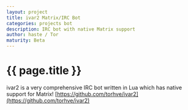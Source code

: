 ```yaml
---
layout: project
title: ivar2 Matrix/IRC Bot 
categories: projects bot
description: IRC bot with native Matrix support
author: haste / Tor
maturity: Beta
---
```


# {{ page.title }}
ivar2 is a very comprehensive IRC bot written in Lua which has native support for Matrix! [https://github.com/torhve/ivar2](https://github.com/torhve/ivar2)
